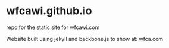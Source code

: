 # wfcawi.github.io
repo for the static site for wfcawi.com

Website built using jekyll and backbone.js to show at: wfca.com
